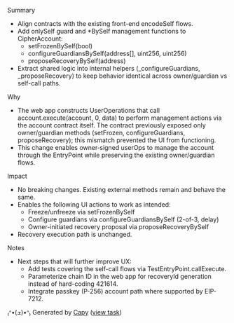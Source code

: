 Summary
- Align contracts with the existing front-end encodeSelf flows.
- Add onlySelf guard and *BySelf management functions to CipherAccount:
  - setFrozenBySelf(bool)
  - configureGuardiansBySelf(address[], uint256, uint256)
  - proposeRecoveryBySelf(address)
- Extract shared logic into internal helpers (_configureGuardians, _proposeRecovery) to keep behavior identical across owner/guardian vs self-call paths.

Why
- The web app constructs UserOperations that call account.execute(account, 0, data) to perform management actions via the account contract itself. The contract previously exposed only owner/guardian methods (setFrozen, configureGuardians, proposeRecovery); this mismatch prevented the UI from functioning.
- This change enables owner‑signed userOps to manage the account through the EntryPoint while preserving the existing owner/guardian flows.

Impact
- No breaking changes. Existing external methods remain and behave the same.
- Enables the following UI actions to work as intended:
  - Freeze/unfreeze via setFrozenBySelf
  - Configure guardians via configureGuardiansBySelf (2-of-3, delay)
  - Owner-initiated recovery proposal via proposeRecoveryBySelf
- Recovery execution path is unchanged.

Notes
- Next steps that will further improve UX:
  - Add tests covering the self-call flows via TestEntryPoint.callExecute.
  - Parameterize chain ID in the web app for recoveryId generation instead of hard-coding 421614.
  - Integrate passkey (P-256) account path where supported by EIP-7212.


₍ᐢ•(ܫ)•ᐢ₎ Generated by [Capy](https://capy.ai) ([view task](https://capy.ai/project/572fc3e3-84af-11f0-a94e-3eef481a796b/task/ae40fa41-1164-483a-9dfa-64bbb32ce46b))